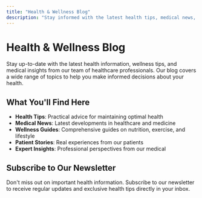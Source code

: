 ```yaml
---
title: "Health & Wellness Blog"
description: "Stay informed with the latest health tips, medical news, and wellness advice from our expert team."
---
```


# Health & Wellness Blog

Stay up-to-date with the latest health information, wellness tips, and medical insights from our team of healthcare professionals. Our blog covers a wide range of topics to help you make informed decisions about your health.

## What You'll Find Here

- **Health Tips**: Practical advice for maintaining optimal health
- **Medical News**: Latest developments in healthcare and medicine  
- **Wellness Guides**: Comprehensive guides on nutrition, exercise, and lifestyle
- **Patient Stories**: Real experiences from our patients
- **Expert Insights**: Professional perspectives from our medical 

## Subscribe to Our Newsletter

Don't miss out on important health information. Subscribe to our newsletter to receive regular updates and exclusive health tips directly in your inbox.